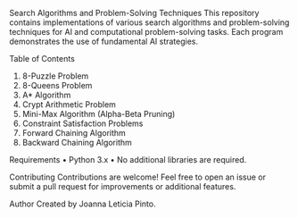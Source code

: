 Search Algorithms and Problem-Solving Techniques
This repository contains implementations of various search algorithms and problem-solving techniques for AI and computational problem-solving tasks. Each program demonstrates the use of fundamental AI strategies.

Table of Contents
1.	8-Puzzle Problem
2.	8-Queens Problem
3.	A* Algorithm
4.	Crypt Arithmetic Problem
6.	Mini-Max Algorithm (Alpha-Beta Pruning)
7.	Constraint Satisfaction Problems
8.	Forward Chaining Algorithm
9.	Backward Chaining Algorithm
   
Requirements
•	Python 3.x
•	No additional libraries are required.

Contributing
Contributions are welcome! Feel free to open an issue or submit a pull request for improvements or additional features.

Author
Created by Joanna Leticia Pinto.
